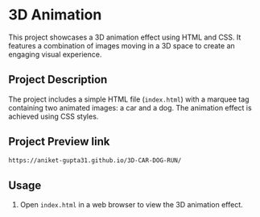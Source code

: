 # 3D Animation


This project showcases a 3D animation effect using HTML and CSS. It features a combination of images moving in a 3D space to create an engaging visual experience.

## Project Description

The project includes a simple HTML file (`index.html`) with a marquee tag containing two animated images: a car and a dog. The animation effect is achieved using CSS styles.

## Project Preview link
```sh
https://aniket-gupta31.github.io/3D-CAR-DOG-RUN/
```
## Usage

1. Open `index.html` in a web browser to view the 3D animation effect.

